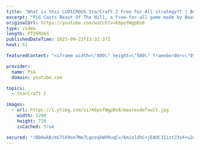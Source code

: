 ```yaml
---
title: "What is this LUDICROUS StarCraft 2 Free For All strategy?? | Beast of The Hill - StarCraft 2"
excerpt: "PiG Casts Beast Of The Hill, a free-for-all game made by BeastyQT! This is a whole new way to play StarCraft 2 FFA, with a King-Of-The-Hill element, providing income & an additional win condition.  -- 🐷 Second Channel for Learning StarCraft 2: https://www.youtube.com/c/PiGRandom 🐷 Third Channel for"
originalUrl: https://youtube.com/watch?v=K6pofWgpBs8
type: video
length: PT35M36S
publishedDateTime: 2023-09-22T13:32:37Z
heat: 51

featuredContent: "<iframe width=\"800\" height=\"500\" frameborder=\"0\" src=\"https://www.youtube.com/embed/K6pofWgpBs8\" allow=\"accelerometer; autoplay; encrypted-media; gyroscope; picture-in-picture\" allowfullscreen></iframe>"

provider:
  name: PiG
  domain: youtube.com

topics:
  - StarCraft 2

images:
  - url: https://i.ytimg.com/vi/K6pofWgpBs8/maxresdefault.jpg
    width: 1280
    height: 720
    isCached: true

secured: "/BbOwkB/mS7SX9on7Ne7LqceqkWV0uqCv/6mioldhC+jEAUC3IiztJ3vX+u2e9hP6uLI61cJDTStDD/xjyCQhtEpgBMc5OZ+qqpF9FVrIOArZaDu8TA0CckcVIsjdA2V1OLkFPm2dfuo0bgX2VINhHt2ZwOvR7Vp3Zexm5rThQog99GSgFnTq/EAuw2Oc5Ss1iZ5t8nVe0tMqv9cyohyFPfQoMbdrf0JbTNikETpvJd2wvYzkT4ukm1ClHMfZbSGdT0nVn4zpcb1Fn4nCtTEHKlX8H43XTLEaCKKHoKe/C3mpG8+kScDDsIntAxbNIDrefUp1ESNdF1pncsNQFzV2T2ydRa55gb5lYQe7PdF+U4s1BAAqc5LkKrAf6pmlZp/u143y/A7x746T5/Sq46mrDiVSyOC9jv9b/FmdKcQS2U=;0osWmkfQiYqCm7tqyfJxzw=="
---
```


